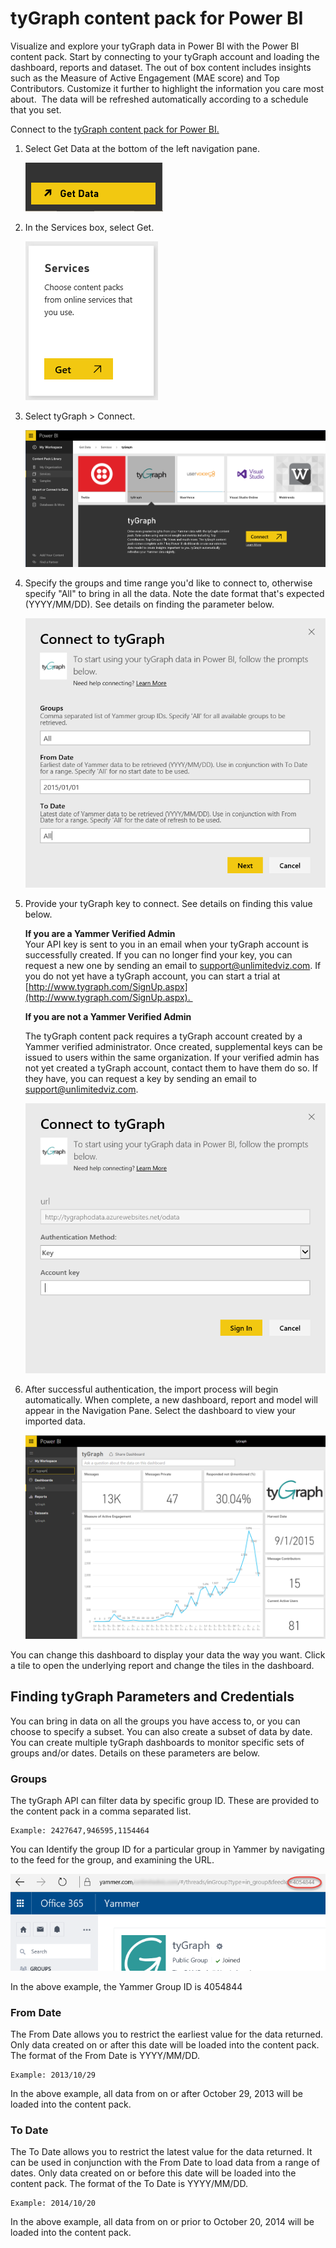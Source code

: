 ﻿<properties 
   pageTitle="tyGraph content pack for Power BI"
   description="tyGraph content pack for Power BI"
   services="powerbi" 
   documentationCenter="" 
   authors="theresapalmer" 
   manager="mblythe" 
   editor=""
   tags=""/>
 
<tags
   ms.service="powerbi"
   ms.devlang="NA"
   ms.topic="article"
   ms.tgt_pltfrm="NA"
   ms.workload="powerbi"
   ms.date="02/08/2016"
   ms.author="tpalmer"/>
   
# tyGraph content pack for Power&nbsp;BI

Visualize and explore your tyGraph data in Power BI with the Power BI content pack. Start by connecting to your tyGraph account and loading the dashboard, reports and dataset. The out of box content includes insights such as the Measure of Active Engagement (MAE score) and Top Contributors. Customize it further to highlight the information you care most about.  The data will be refreshed automatically according to a schedule that you set.

Connect to the [tyGraph content pack for Power BI.](https://app.powerbi.com/getdata/services/tygraph)

1.  Select Get Data at the bottom of the left navigation pane.

	![](media/powerbi-content-pack-tygraph/getdata.png)
2.  In the Services box, select Get.

	![](media/powerbi-content-pack-tygraph/services.PNG)

3.  Select tyGraph \> Connect.

	![](media/powerbi-content-pack-tygraph/connect.PNG)

4.  Specify the groups and time range you'd like to connect to, otherwise specify "All" to bring in all the data. Note the date format that's expected (YYYY/MM/DD). See details on finding the parameter below.

	![](media/powerbi-content-pack-tygraph/parameters.PNG)

5. Provide your tyGraph key to connect. See details on finding this value below.

	**If you are a Yammer Verified Admin**  
	Your API key is sent to you in an email when your tyGraph account is successfully created. If you can no longer find your key, you can request a new one by sending an email to support@unlimitedviz.com. If you do not yet have a tyGraph account, you can start a trial at [http://www.tygraph.com/SignUp.aspx](http://www.tygraph.com/SignUp.aspx). 

	**If you are not a Yammer Verified Admin**

	The tyGraph content pack requires a tyGraph account created by a Yammer verified administrator. Once created, supplemental keys can be issued to users within the same organization. If your verified admin has not yet created a tyGraph account, contact them to have them do so. If they have, you can request a key by sending an email to <support@unlimitedviz.com>.

	![](media/powerbi-content-pack-tygraph/creds.PNG)

6. After successful authentication, the import process will begin automatically. When complete, a new dashboard, report and model will appear in the Navigation Pane. Select the dashboard to view your imported data.

	![](media/powerbi-content-pack-tygraph/dashboard.PNG)

You can change this dashboard to display your data the way you want. Click a tile to open the underlying report and change the tiles in the dashboard.

## Finding tyGraph Parameters and Credentials

You can bring in data on all the groups you have access to, or you can choose to specify a subset. You can also create a subset of data by date. You can create multiple tyGraph dashboards to monitor specific sets of groups and/or dates. Details on these parameters are below.

### Groups

The tyGraph API can filter data by specific group ID. These are provided to the content pack in a comma separated list. 

	Example: 2427647,946595,1154464


You can Identify the group ID for a particular group in Yammer by navigating to the feed for the group, and examining the URL.

![](media/powerbi-content-pack-tygraph/yammer.png)

In the above example, the Yammer Group ID is 4054844

### From Date

The From Date allows you to restrict the earliest value for the data returned. Only data created on or after this date will be loaded into the content pack. The format of the From Date is YYYY/MM/DD. 

	Example: 2013/10/29

In the above example, all data from on or after October 29, 2013 will be loaded into the content pack. 

### To Date

The To Date allows you to restrict the latest value for the data returned. It can be used in conjunction with the From Date to load data from a range of dates. Only data created on or before this date will be loaded into the content pack. The format of the To Date is YYYY/MM/DD. 

	Example: 2014/10/20

In the above example, all data from on or prior to October 20, 2014 will be loaded into the content pack. 

